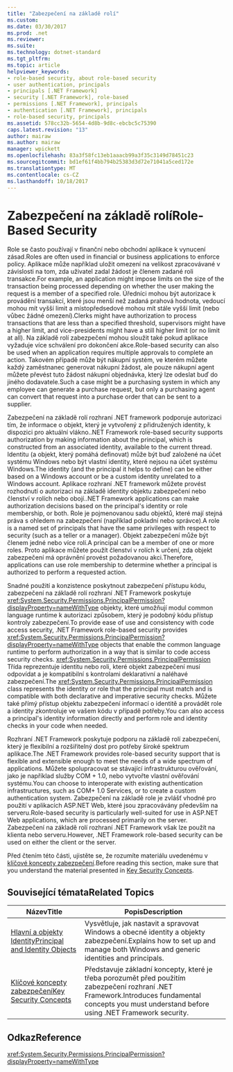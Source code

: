 ```yaml
---
title: "Zabezpečení na základě rolí"
ms.custom: 
ms.date: 03/30/2017
ms.prod: .net
ms.reviewer: 
ms.suite: 
ms.technology: dotnet-standard
ms.tgt_pltfrm: 
ms.topic: article
helpviewer_keywords:
- role-based security, about role-based security
- user authentication, principals
- principals [.NET Framework]
- security [.NET Framework], role-based
- permissions [.NET Framework], principals
- authentication [.NET Framework], principals
- role-based security, principals
ms.assetid: 578cc32b-5654-4d8b-9d8c-ebcbc5c75390
caps.latest.revision: "13"
author: mairaw
ms.author: mairaw
manager: wpickett
ms.openlocfilehash: 83a3f58fc13eb1aaacb99a3f35c3149d78451c23
ms.sourcegitcommit: bd1ef61f4bb794b25383d3d72e71041a5ced172e
ms.translationtype: MT
ms.contentlocale: cs-CZ
ms.lasthandoff: 10/18/2017
---
```

# <a name="role-based-security"></a><span data-ttu-id="3d3a3-102">Zabezpečení na základě rolí</span><span class="sxs-lookup"><span data-stu-id="3d3a3-102">Role-Based Security</span></span>
<span data-ttu-id="3d3a3-103">Role se často používají v finanční nebo obchodní aplikace k vynucení zásad.</span><span class="sxs-lookup"><span data-stu-id="3d3a3-103">Roles are often used in financial or business applications to enforce policy.</span></span> <span data-ttu-id="3d3a3-104">Aplikace může například uložit omezení na velikost zpracovávané v závislosti na tom, zda uživatel zadal žádost je členem zadané roli transakce.</span><span class="sxs-lookup"><span data-stu-id="3d3a3-104">For example, an application might impose limits on the size of the transaction being processed depending on whether the user making the request is a member of a specified role.</span></span> <span data-ttu-id="3d3a3-105">Úředníci mohou být autorizace k provádění transakcí, které jsou menší než zadaná prahová hodnota, vedoucí mohou mít vyšší limit a místopředsedové mohou mít stále vyšší limit (nebo vůbec žádné omezení).</span><span class="sxs-lookup"><span data-stu-id="3d3a3-105">Clerks might have authorization to process transactions that are less than a specified threshold, supervisors might have a higher limit, and vice-presidents might have a still higher limit (or no limit at all).</span></span> <span data-ttu-id="3d3a3-106">Na základě rolí zabezpečení mohou sloužit také pokud aplikace vyžaduje více schválení pro dokončení akce.</span><span class="sxs-lookup"><span data-stu-id="3d3a3-106">Role-based security can also be used when an application requires multiple approvals to complete an action.</span></span> <span data-ttu-id="3d3a3-107">Takovém případě může být nákupní systém, ve kterém můžete každý zaměstnanec generovat nákupní žádost, ale pouze nákupní agent můžete převést tuto žádost nákupní objednávka, který lze odeslat buď do jiného dodavatele.</span><span class="sxs-lookup"><span data-stu-id="3d3a3-107">Such a case might be a purchasing system in which any employee can generate a purchase request, but only a purchasing agent can convert that request into a purchase order that can be sent to a supplier.</span></span>  
  
 <span data-ttu-id="3d3a3-108">Zabezpečení na základě rolí rozhraní .NET framework podporuje autorizaci tím, že informace o objekt, který je vytvořený z přidružených identity, k dispozici pro aktuální vlákno.</span><span class="sxs-lookup"><span data-stu-id="3d3a3-108">.NET Framework role-based security supports authorization by making information about the principal, which is constructed from an associated identity, available to the current thread.</span></span> <span data-ttu-id="3d3a3-109">Identitu (a objekt, který pomáhá definovat) může být buď založené na účet systému Windows nebo být vlastní identity, které nejsou na účet systému Windows.</span><span class="sxs-lookup"><span data-stu-id="3d3a3-109">The identity (and the principal it helps to define) can be either based on a Windows account or be a custom identity unrelated to a Windows account.</span></span> <span data-ttu-id="3d3a3-110">Aplikace rozhraní .NET framework můžete provést rozhodnutí o autorizaci na základě identity objektu zabezpečení nebo členství v rolích nebo obojí.</span><span class="sxs-lookup"><span data-stu-id="3d3a3-110">.NET Framework applications can make authorization decisions based on the principal's identity or role membership, or both.</span></span> <span data-ttu-id="3d3a3-111">Role je pojmenovanou sadu objektů, které mají stejná práva s ohledem na zabezpečení (například pokladní nebo správce).</span><span class="sxs-lookup"><span data-stu-id="3d3a3-111">A role is a named set of principals that have the same privileges with respect to security (such as a teller or a manager).</span></span> <span data-ttu-id="3d3a3-112">Objekt zabezpečení může být členem jedné nebo více rolí.</span><span class="sxs-lookup"><span data-stu-id="3d3a3-112">A principal can be a member of one or more roles.</span></span> <span data-ttu-id="3d3a3-113">Proto aplikace můžete použít členství v rolích k určení, zda objekt zabezpečení má oprávnění provést požadovanou akci.</span><span class="sxs-lookup"><span data-stu-id="3d3a3-113">Therefore, applications can use role membership to determine whether a principal is authorized to perform a requested action.</span></span>  
  
 <span data-ttu-id="3d3a3-114">Snadné použití a konzistence poskytnout zabezpečení přístupu kódu, zabezpečení na základě rolí rozhraní .NET Framework poskytuje <xref:System.Security.Permissions.PrincipalPermission?displayProperty=nameWithType> objekty, které umožňují modul common language runtime k autorizaci způsobem, který je podobný kódu přístup kontroly zabezpečení.</span><span class="sxs-lookup"><span data-stu-id="3d3a3-114">To provide ease of use and consistency with code access security, .NET Framework role-based security provides <xref:System.Security.Permissions.PrincipalPermission?displayProperty=nameWithType> objects that enable the common language runtime to perform authorization in a way that is similar to code access security checks.</span></span> <span data-ttu-id="3d3a3-115"><xref:System.Security.Permissions.PrincipalPermission> Třída reprezentuje identitu nebo roli, které objekt zabezpečení musí odpovídat a je kompatibilní s kontrolami deklarativní a naléhavé zabezpečení.</span><span class="sxs-lookup"><span data-stu-id="3d3a3-115">The <xref:System.Security.Permissions.PrincipalPermission> class represents the identity or role that the principal must match and is compatible with both declarative and imperative security checks.</span></span> <span data-ttu-id="3d3a3-116">Můžete také přímý přístup objektu zabezpečení informací o identitě a provádět role a identity zkontroluje ve vašem kódu v případě potřeby.</span><span class="sxs-lookup"><span data-stu-id="3d3a3-116">You can also access a principal's identity information directly and perform role and identity checks in your code when needed.</span></span>  
  
 <span data-ttu-id="3d3a3-117">Rozhraní .NET Framework poskytuje podporu na základě rolí zabezpečení, který je flexibilní a rozšiřitelný dost pro potřeby široké spektrum aplikace.</span><span class="sxs-lookup"><span data-stu-id="3d3a3-117">The .NET Framework provides role-based security support that is flexible and extensible enough to meet the needs of a wide spectrum of applications.</span></span> <span data-ttu-id="3d3a3-118">Můžete spolupracovat se stávající infrastrukturou ověřování, jako je například služby COM + 1.0, nebo vytvořte vlastní ověřování systému.</span><span class="sxs-lookup"><span data-stu-id="3d3a3-118">You can choose to interoperate with existing authentication infrastructures, such as COM+ 1.0 Services, or to create a custom authentication system.</span></span> <span data-ttu-id="3d3a3-119">Zabezpečení na základě role je zvlášť vhodné pro použití v aplikacích ASP.NET Web, které jsou zpracovávány především na serveru.</span><span class="sxs-lookup"><span data-stu-id="3d3a3-119">Role-based security is particularly well-suited for use in ASP.NET Web applications, which are processed primarily on the server.</span></span> <span data-ttu-id="3d3a3-120">Zabezpečení na základě rolí rozhraní .NET Framework však lze použít na klienta nebo serveru.</span><span class="sxs-lookup"><span data-stu-id="3d3a3-120">However, .NET Framework role-based security can be used on either the client or the server.</span></span>  
  
 <span data-ttu-id="3d3a3-121">Před čtením této části, ujistěte se, že rozumíte materiálu uvedenému v [klíčové koncepty zabezpečení](../../../docs/standard/security/key-security-concepts.md).</span><span class="sxs-lookup"><span data-stu-id="3d3a3-121">Before reading this section, make sure that you understand the material presented in [Key Security Concepts](../../../docs/standard/security/key-security-concepts.md).</span></span>  
  
## <a name="related-topics"></a><span data-ttu-id="3d3a3-122">Související témata</span><span class="sxs-lookup"><span data-stu-id="3d3a3-122">Related Topics</span></span>  
  
|<span data-ttu-id="3d3a3-123">Název</span><span class="sxs-lookup"><span data-stu-id="3d3a3-123">Title</span></span>|<span data-ttu-id="3d3a3-124">Popis</span><span class="sxs-lookup"><span data-stu-id="3d3a3-124">Description</span></span>|  
|-----------|-----------------|  
|[<span data-ttu-id="3d3a3-125">Hlavní a objekty Identity</span><span class="sxs-lookup"><span data-stu-id="3d3a3-125">Principal and Identity Objects</span></span>](../../../docs/standard/security/principal-and-identity-objects.md)|<span data-ttu-id="3d3a3-126">Vysvětluje, jak nastavit a spravovat Windows a obecné identity a objekty zabezpečení.</span><span class="sxs-lookup"><span data-stu-id="3d3a3-126">Explains how to set up and manage both Windows and generic identities and principals.</span></span>|  
|[<span data-ttu-id="3d3a3-127">Klíčové koncepty zabezpečení</span><span class="sxs-lookup"><span data-stu-id="3d3a3-127">Key Security Concepts</span></span>](../../../docs/standard/security/key-security-concepts.md)|<span data-ttu-id="3d3a3-128">Představuje základní koncepty, které je třeba porozumět před použitím zabezpečení rozhraní .NET Framework.</span><span class="sxs-lookup"><span data-stu-id="3d3a3-128">Introduces fundamental concepts you must understand before using .NET Framework security.</span></span>|  
  
## <a name="reference"></a><span data-ttu-id="3d3a3-129">Odkaz</span><span class="sxs-lookup"><span data-stu-id="3d3a3-129">Reference</span></span>  
 <xref:System.Security.Permissions.PrincipalPermission?displayProperty=nameWithType>

